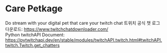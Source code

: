 # Care Petkage
Do stream with your digital pet that care your twitch chat
트위치 공식 챗 로그 다운로드: https://www.twitchchatdownloader.com/  
Python twitchAPI Document: https://pytwitchapi.dev/en/stable/modules/twitchAPI.twitch.html#twitchAPI.twitch.Twitch.get_chatters
